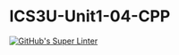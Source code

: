 # ICS3U-Unit1-04-CPP

[![GitHub's Super Linter](https://github.com/noah-mccaskill/ICS3U-Unit1-04-CPP/workflows/GitHub's%20Super%20Linter/badge.svg)](https://github.com/noah-mccaskill/ICS3U-Unit1-04-CPP/actions)
